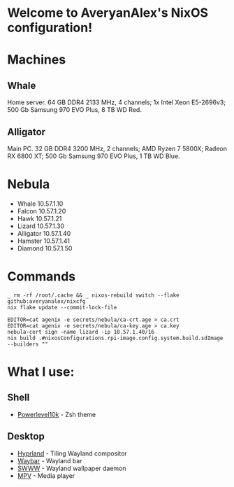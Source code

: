 # Welcome to AveryanAlex's NixOS configuration!

# Machines

## Whale

Home server. 64 GB DDR4 2133 MHz, 4 channels; 1x Intel Xeon E5-2696v3; 500 Gb Samsung 970 EVO Plus, 8 TB WD Red.

## Alligator

Main PC. 32 GB DDR4 3200 MHz, 2 channels; AMD Ryzen 7 5800X; Radeon RX 6800 XT; 500 Gb Samsung 970 EVO Plus, 1 TB WD Blue.

# Nebula

- Whale 10.57.1.10
- Falcon 10.57.1.20
- Hawk 10.57.1.21
- Lizard 10.57.1.30
- Alligator 10.57.1.40
- Hamster 10.57.1.41
- Diamond 10.57.1.50

# Commands

```shell
_ rm -rf /root/.cache && _ nixos-rebuild switch --flake github:averyanalex/nixcfg
nix flake update --commit-lock-file

EDITOR=cat agenix -e secrets/nebula/ca-crt.age > ca.crt
EDITOR=cat agenix -e secrets/nebula/ca-key.age > ca.key
nebula-cert sign -name lizard -ip 10.57.1.40/16
nix build .#nixosConfigurations.rpi-image.config.system.build.sdImage --builders ""
```

# What I use:

## Shell

<!-- - [Zsh](https://www.zsh.org/) -->

- [Powerlevel10k](https://github.com/romkatv/powerlevel10k) - Zsh theme

## Desktop

- [Hyprland](https://hyprland.org/) - Tiling Wayland compositor
- [Waybar](https://github.com/Alexays/Waybar) - Wayland bar
- [SWWW](https://github.com/Horus645/swww) - Wayland wallpaper daemon
- [MPV](https://mpv.io/) - Media player
<!-- - Firefox -->
